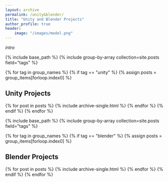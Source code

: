 ```yaml
---
layout: archive
permalink: /unity&blender/
title: "Unity and Blender Projects"
author_profile: true
header:
    image: "/images/model.png"
---
```


*intro*

{% include base_path %}
{% include group-by-array collection=site.posts field="tags" %}

{% for tag in group_names %}
{% if tag == "unity" %}
  {% assign posts = group_items[forloop.index0] %}
  <h2 id="{{ tag | slugify }}" class="archive__subtitle">Unity Projects</h2>
  {% for post in posts %}
    {% include archive-single.html %}
  {% endfor %}
{% endif %}
{% endfor %}


{% include base_path %}
{% include group-by-array collection=site.posts field="tags" %}

{% for tag in group_names %}
{% if tag == "blender" %}
  {% assign posts = group_items[forloop.index0] %}
  <h2 id="{{ tag | slugify }}" class="archive__subtitle">Blender Projects</h2>
  {% for post in posts %}
    {% include archive-single.html %}
  {% endfor %}
{% endif %}
{% endfor %}

